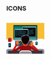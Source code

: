 ### ICONS 
<h2>
 <a  href="https://github.com/Rodrigocolorado/icons-dev/">
  <img align="center" width="100px" src="https://github.com/Rodrigocolorado/modulo-1-html/blob/main/images.png"></a>
</h2>
